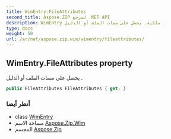 ```yaml
---
title: WimEntry.FileAttributes
second_title: Aspose.ZIP لمرجع .NET API
description: WimEntry ملكية. يحصل على سمات الملف أو الدليل .
type: docs
weight: 50
url: /ar/net/aspose.zip.wim/wimentry/fileattributes/
---
```

## WimEntry.FileAttributes property

يحصل على سمات الملف أو الدليل .

```csharp
public FileAttributes FileAttributes { get; }
```

### أنظر أيضا

* class [WimEntry](../)
* مساحة الاسم [Aspose.Zip.Wim](../../wimentry/)
* المجسم [Aspose.Zip](../../../)


